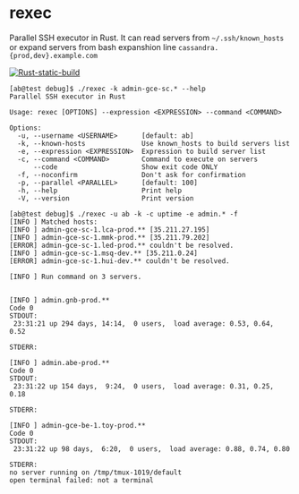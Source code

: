# rexec
Parallel SSH executor in Rust. It can read servers from `~/.ssh/known_hosts` or expand servers from bash expanshion line `cassandra.{prod,dev}.example.com`

[![Rust-static-build](https://github.com/house-of-vanity/rexec/actions/workflows/release.yml/badge.svg)](https://github.com/house-of-vanity/rexec/actions/workflows/release.yml)

```shell
[ab@test debug]$ ./rexec -k admin-gce-sc.* --help
Parallel SSH executor in Rust

Usage: rexec [OPTIONS] --expression <EXPRESSION> --command <COMMAND>

Options:
  -u, --username <USERNAME>      [default: ab]
  -k, --known-hosts              Use known_hosts to build servers list
  -e, --expression <EXPRESSION>  Expression to build server list
  -c, --command <COMMAND>        Command to execute on servers
      --code                     Show exit code ONLY
  -f, --noconfirm                Don't ask for confirmation
  -p, --parallel <PARALLEL>      [default: 100]
  -h, --help                     Print help
  -V, --version                  Print version
```

```shell
[ab@test debug]$ ./rexec -u ab -k -c uptime -e admin.* -f
[INFO ] Matched hosts:
[INFO ] admin-gce-sc-1.lca-prod.** [35.211.27.195]
[INFO ] admin-gce-sc-1.mmk-prod.** [35.211.79.202]
[ERROR] admin-gce-sc-1.led-prod.** couldn't be resolved.
[INFO ] admin-gce-sc-1.msq-dev.** [35.211.0.24]
[ERROR] admin-gce-sc-1.hui-dev.** couldn't be resolved.
    
[INFO ] Run command on 3 servers.


[INFO ] admin.gnb-prod.**
Code 0 
STDOUT:                                                    
 23:31:21 up 294 days, 14:14,  0 users,  load average: 0.53, 0.64, 0.52

STDERR:
                                                                                                                       
[INFO ] admin.abe-prod.**
Code 0 
STDOUT:                                                    
 23:31:22 up 154 days,  9:24,  0 users,  load average: 0.31, 0.25, 0.18
                                                           
STDERR:

[INFO ] admin-gce-be-1.toy-prod.**
Code 0                                                     
STDOUT:
 23:31:22 up 98 days,  6:20,  0 users,  load average: 0.88, 0.74, 0.80
                             
STDERR:
no server running on /tmp/tmux-1019/default                                                                            
open terminal failed: not a terminal
```
